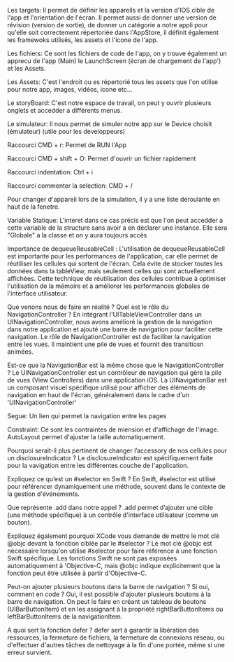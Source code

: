 Les targets:
Il permet de définir les appareils et la version d'IOS cible de l'app et l'orientation de l'écran. Il permet aussi de donner une version de révision (version de sortie), de donner un catégorie 
a notre appli pour qu'elle soit correctement répertoriée dans l'AppStore, il définit également les framewoks utilisés, les assets et l'icone de l'app.

Les fichiers:
Ce sont les fichiers de code de l'app, on y trouve également un apprecu de l'app (Main) le LaunchScreen (écran de chargement de l'app') et les Assets.

Les Assets:
C'est l'endroit ou es répertorié tous les assets que l'on utilise pour notre app, images, vidéos, icone etc...

Le storyBoard:
C'est notre espace de travail, on peut y ouvrir plusieurs onglets et accedder a différents menus.

Le simulateur:
Il nous permet de simuler notre app sur le Device choisit (émulateur) (utile pour les developpeurs)

Raccourci CMD + r:
Permet de RUN l'App

Raccourci CMD + shift + O:
Permet d'ouvrir un fichier rapidement

Raccourci indentation:
Ctrl + i

Raccourci commenter la selection:
CMD + /

Pour changer d'appareil lors de la simulation, il y a une liste déroulante en haut de la fenetre.

Variable Statique:
L'interet dans ce cas précis est que l'on peut accedder a cette variable de la structure sans avoir a en déclarer une instance. Elle
sera "Globale" a la classe et on y aura toujours accès

Importance de dequeueReusableCell :
L'utilisation de dequeueReusableCell est importante pour les performances de l'application, car elle permet de réutiliser les cellules qui sortent de l'écran. Cela évite de stocker toutes les données dans la tableView, mais seulement celles qui sont actuellement affichées. Cette technique de réutilisation des cellules contribue à optimiser l'utilisation de la mémoire et à améliorer les performances globales de l'interface utilisateur.

Que venons nous de faire en réalité ? Quel est le rôle du NavigationController ?
En intégrant l'UITableViewController dans un UINavigationController, nous avons amélioré la gestion de la navigation dans notre application et ajouté une barre de navigation pour faciliter cette navigation.
Le rôle de NavigationController est de faciliter la navigation entre les vues. Il maintient une pile de vues et fournit des transitiosn animées.

Est-ce que la NavigationBar est la même chose que le NavigationController ?
Le UINavigationController est un contrôleur de navigation qui gère la pile de vues (View Controllers) dans une application iOS.
La UINavigationBar est un composant visuel spécifique utilisé pour afficher des éléments de navigation en haut de l'écran, généralement dans le cadre d'un 'UINavigationController'

Segue:
Un lien qui permet la navigation entre les pages

Constraint:
Ce sont les contraintes de miension et d'affichage de l'image. AutoLayout permet d'ajuster la taille automatiquement.

Pourquoi serait-il plus pertinent de changer l’accessory de nos cellules pour un disclosureIndicator ?
Le disclosureIndicator est spécifiquement faite pour la vavigation entre les différentes couche de l'application.

Expliquez ce qu’est un #selector en Swift ?
En Swift, #selector est utilisé pour référencer dynamiquement une méthode, souvent dans le contexte de la gestion d'événements. 

Que représente .add dans notre appel ?
.add permet d’ajouter une cible (une méthode spécifique) à un contrôle d'interface utilisateur (comme un bouton).

Expliquez également pourquoi XCode vous demande de mettre le mot clé @objc devant la fonction ciblée par le #selector ?
Le mot clé @objc est nécessaire lorsqu'on utilise #selector pour faire référence à une fonction Swift spécifique. Les fonctions Swift ne sont pas exposées automatiquement à 'Objective-C, mais @objc indique explicitement que la fonction peut être utilisée à partir d'Objective-C.

Peut-on ajouter plusieurs boutons dans la barre de navigation ? Si oui, comment en code ?
Oui, il est possible d'ajouter plusieurs boutons à la barre de navigation. On peut le faire en créant un tableau de boutons (UIBarButtonItem) et en les assignant à la propriété rightBarButtonItems ou leftBarButtonItems de la navigationItem.


A quoi sert la fonction defer ?
defer sert à garantir la libération des ressources, la fermeture de fichiers, la fermeture de connexions réseau, ou d'effectuer d'autres tâches de nettoyage à la fin d'une portée, même si une erreur survient.
